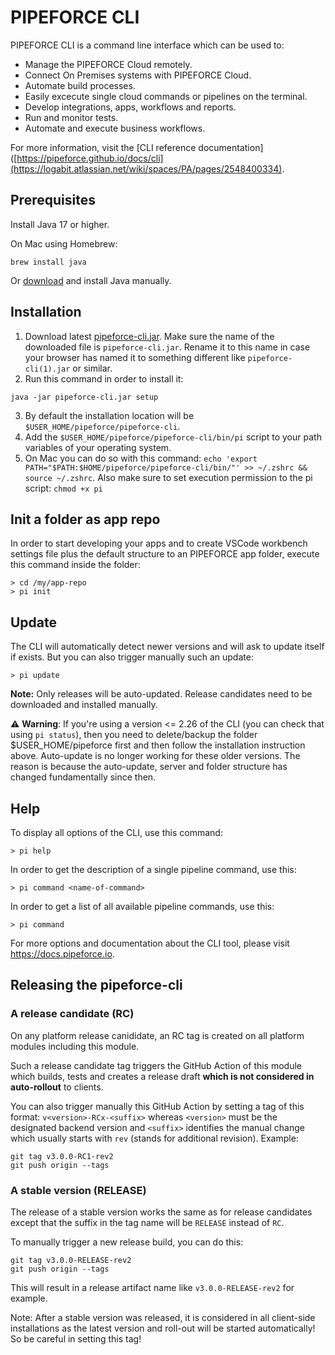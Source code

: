 # PIPEFORCE CLI   

PIPEFORCE CLI is a command line interface which can be used to:

- Manage the PIPEFORCE Cloud remotely.
- Connect On Premises systems with PIPEFORCE Cloud.
- Automate build processes.
- Easily excecute single cloud commands or pipelines on the terminal.
- Develop integrations, apps, workflows and reports.
- Run and monitor tests.
- Automate and execute business workflows.

For more information, visit the [CLI reference documentation]([https://pipeforce.github.io/docs/cli](https://logabit.atlassian.net/wiki/spaces/PA/pages/2548400334).

## Prerequisites

Install Java 17 or higher.

On Mac using Homebrew:

```
brew install java
```

Or [download](https://www.oracle.com/java/technologies/downloads/) and install Java manually.

## Installation

1. Download latest [pipeforce-cli.jar](https://github.com/logabit/pipeforce-cli/releases/latest). Make sure the name of
   the downloaded file is `pipeforce-cli.jar`. Rename it to this name in case your browser has named it to something
   different like `pipeforce-cli(1).jar` or similar.
2. Run this command in order to install it:

```
java -jar pipeforce-cli.jar setup
```

3. By default the installation location will be `$USER_HOME/pipeforce/pipeforce-cli`.
4. Add the `$USER_HOME/pipeforce/pipeforce-cli/bin/pi` script to your path variables of your operating system.
5. On Mac you can do so with this command: `echo 'export PATH="$PATH:$HOME/pipeforce/pipeforce-cli/bin/"' >> ~/.zshrc && source ~/.zshrc`. Also make sure to set execution permission to the pi script: `chmod +x pi`

## Init a folder as app repo

In order to start developing your apps and to create VSCode workbench settings file plus the default structure to an
PIPEFORCE app folder, execute this command inside the folder:

```
> cd /my/app-repo
> pi init
```

## Update

The CLI will automatically detect newer versions and will ask to update itself if exists. But you can also trigger
manually such an update:

```
> pi update
```

**Note:** Only releases will be auto-updated. Release candidates need to be downloaded and installed manually.

:warning: **Warning**: If you're using a version <= 2.26 of the CLI (you can check that using `pi status`), then you
need to delete/backup the folder $USER_HOME/pipeforce first and then follow the installation instruction above.
Auto-update is no longer working for these older versions. The reason is because the auto-update, server and folder
structure has changed fundamentally since then.

## Help

To display all options of the CLI, use this command:

```
> pi help
```

In order to get the description of a single pipeline command, use this:

```
> pi command <name-of-command>
```

In order to get a list of all available pipeline commands, use this:

```
> pi command
```

For more options and documentation about the CLI tool, please visit https://docs.pipeforce.io.

## Releasing the pipeforce-cli

### A release candidate (RC)

On any platform release canididate, an RC tag is created on all platform modules including this module.

Such a release candidate tag triggers the GitHub Action of this module which builds, tests and creates a release draft **which is not considered in auto-rollout** to clients.

You can also trigger manually this GitHub Action by setting a tag of this format: `v<version>-RCx-<suffix>` whereas `<version>` must be the designated backend version and `<suffix>` identifies the manual change which usually starts with `rev` (stands for additional revision). Example:

```
git tag v3.0.0-RC1-rev2
git push origin --tags
```

### A stable version (RELEASE)

The release of a stable version works the same as for release candidates except that the suffix in the tag name will be `RELEASE` instead of `RC`.

To manually trigger a new release build, you can do this:

```
git tag v3.0.0-RELEASE-rev2
git push origin --tags
```
This will result in a release artifact name like `v3.0.0-RELEASE-rev2` for example.

Note: After a stable version was released, it is considered in all client-side installations as the latest version and
roll-out will be started automatically! So be careful in setting this tag!


